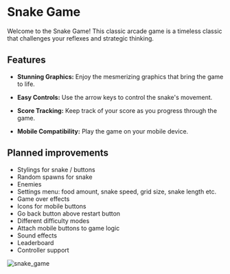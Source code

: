 # Snake Game

Welcome to the Snake Game! This classic arcade game is a timeless classic that challenges your reflexes and strategic thinking.

## Features

- **Stunning Graphics:** Enjoy the mesmerizing graphics that bring the game to life.

- **Easy Controls:** Use the arrow keys to control the snake's movement.
- **Score Tracking:** Keep track of your score as you progress through the game.
- **Mobile Compatibility:** Play the game on your mobile device.

## Planned improvements

* Stylings for snake / buttons
* Random spawns for snake
* Enemies
* Settings menu: food amount, snake speed, grid size, snake length etc.
* Game over effects
* Icons for mobile buttons
* Go back button above restart button
* Different difficulty modes
* Attach mobile buttons to game logic
* Sound effects
* Leaderboard
* Controller support

![snake_game](https://github.com/user-attachments/assets/3d1b71c4-b47f-4c88-9c7c-94a64268d78b)
